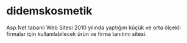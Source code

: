 # didemskosmetik
Asp.Net tabanli Web Sitesi
2010 yılında yaptığım küçük ve orta ölçekli firmalar için kullanılabilecek ürün ve firma tanıtımı sitesi.
